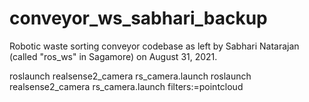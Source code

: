 # conveyor_ws_sabhari_backup
Robotic waste sorting conveyor codebase as left by Sabhari Natarajan (called "ros_ws" in Sagamore) on August 31, 2021.

roslaunch realsense2_camera rs_camera.launch
roslaunch realsense2_camera rs_camera.launch filters:=pointcloud
    